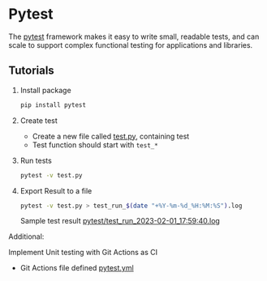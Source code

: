 # Pytest

The [pytest](https://docs.pytest.org/en/7.2.x/contents.html) framework makes it easy to write small, readable tests, and can scale to support complex functional testing for applications and libraries.

## Tutorials

1. Install package
    ```bash
    pip install pytest
    ```

2. Create test

    * Create a new file called [test.py](test.py), containing test
    * Test function should start with `test_*`

3. Run tests
    ```bash
    pytest -v test.py
    ```

4. Export Result to a file
    ```bash
    pytest -v test.py > test_run_$(date "+%Y-%m-%d_%H:%M:%S").log
    ```

    Sample test result [pytest/test_run_2023-02-01_17:59:40.log](test_run_2023-02-01_17:59:40.log)


Additional:

Implement Unit testing with Git Actions as CI

* Git Actions file defined [pytest.yml](.github/workflows/pytest.yml)